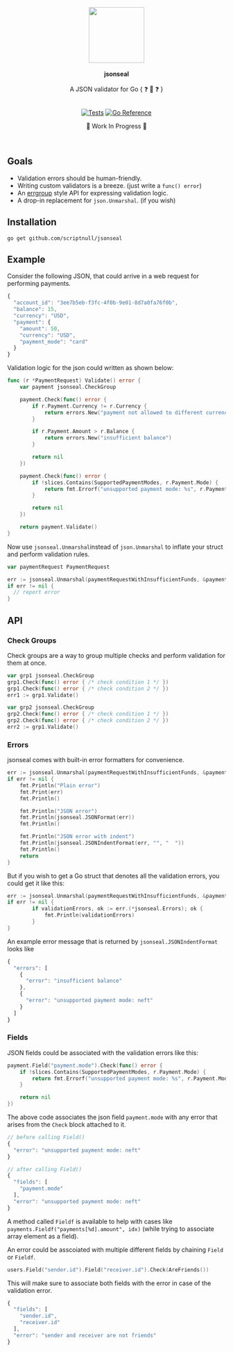 <div align="center">
  <img src="https://github.com/scriptnull/jsonseal/assets/4211715/2bcc42dc-89b2-4844-ad29-e83682dff629" height="128px" style="max-width: 100%;" />
  <br><br>
  <span><b>jsonseal</b></span>
  <br><br>
  <span>A JSON validator for Go { ❓ 🧐 ❓ }</span>
  <br><br>

  [![Tests](https://github.com/scriptnull/jsonseal/actions/workflows/test.yml/badge.svg?branch=main)](https://github.com/scriptnull/jsonseal/actions/workflows/test.yml)
  [![Go Reference](https://pkg.go.dev/badge/github.com/scriptnull/jsonseal.svg)](https://pkg.go.dev/github.com/scriptnull/jsonseal)

  🚧 Work In Progress 🚧

</div>

&nbsp;

## Goals

- Validation errors should be human-friendly.
- Writing custom validators is a breeze. (just write a `func() error`)
- An [errgroup](https://pkg.go.dev/golang.org/x/sync/errgroup) style API for expressing validation logic.
- A drop-in replacement for `json.Unmarshal`. (if you wish)

## Installation

```
go get github.com/scriptnull/jsonseal
```

## Example

Consider the following JSON, that could arrive in a web request for performing payments.

```js
{
  "account_id": "3ee7b5eb-f3fc-4f0b-9e01-8d7a0fa76f0b",
  "balance": 15,
  "currency": "USD",
  "payment": {
    "amount": 50,
    "currency": "USD",
    "payment_mode": "card"
  }
}
```

Validation logic for the json could written as shown below:

```go
func (r *PaymentRequest) Validate() error {
	var payment jsonseal.CheckGroup

	payment.Check(func() error {
		if r.Payment.Currency != r.Currency {
			return errors.New("payment not allowed to different currency")
		}

		if r.Payment.Amount > r.Balance {
			return errors.New("insufficient balance")
		}

		return nil
	})

	payment.Check(func() error {
		if !slices.Contains(SupportedPaymentModes, r.Payment.Mode) {
			return fmt.Errorf("unsupported payment mode: %s", r.Payment.Mode)
		}

		return nil
	})

	return payment.Validate()
}
```

Now use `jsonseal.Unmarshal`instead of `json.Unmarshal` to inflate your struct and perform validation rules.

```go
var paymentRequest PaymentRequest

err := jsonseal.Unmarshal(paymentRequestWithInsufficientFunds, &paymentRequest)
if err != nil {
  // report error
}
```

## API

### Check Groups

Check groups are a way to group multiple checks and perform validation for them at once.

```go
var grp1 jsonseal.CheckGroup
grp1.Check(func() error { /* check condition 1 */ })
grp1.Check(func() error { /* check condition 2 */ })
err1 := grp1.Validate()

var grp2 jsonseal.CheckGroup
grp2.Check(func() error { /* check condition 1 */ })
grp2.Check(func() error { /* check condition 2 */ })
err2 := grp1.Validate()
```

### Errors
jsonseal comes with built-in error formatters for convenience.
```go
err := jsonseal.Unmarshal(paymentRequestWithInsufficientFunds, &paymentRequest)
if err != nil {
	fmt.Println("Plain error")
	fmt.Print(err)
	fmt.Println()

	fmt.Println("JSON error")
	fmt.Println(jsonseal.JSONFormat(err))
	fmt.Println()

	fmt.Println("JSON error with indent")
	fmt.Println(jsonseal.JSONIndentFormat(err, "", "  "))
	fmt.Println()
	return
}
```

But if you wish to get a Go struct that denotes all the validation errors, you could get it like this:
```go
err := jsonseal.Unmarshal(paymentRequestWithInsufficientFunds, &paymentRequest)
if err != nil {
		if validationErrors, ok := err.(*jsonseal.Errors); ok {
			fmt.Println(validationErrors)
		}
}
```

An example error message that is returned by `jsonseal.JSONIndentFormat` looks like

```js
{
  "errors": [
    {
      "error": "insufficient balance"
    },
    {
      "error": "unsupported payment mode: neft"
    }
  ]
}
```

### Fields

JSON fields could be associated with the validation errors like this:

```go
payment.Field("payment.mode").Check(func() error {
	if !slices.Contains(SupportedPaymentModes, r.Payment.Mode) {
		return fmt.Errorf("unsupported payment mode: %s", r.Payment.Mode)
	}

	return nil
})
```

The above code associates the json field `payment.mode` with any error that arises from the `Check` block attached to it.

```js
// before calling Field()
{
  "error": "unsupported payment mode: neft"
}

// after calling Field()
{
  "fields": [
    "payment.mode"
  ],
  "error": "unsupported payment mode: neft"
}
```

A method called `Fieldf` is available to help with cases like `payments.Fieldf("payments[%d].amount", idx)` (while trying to associate array element as a field).

An error could be asscoiated with multiple different fields by chaining `Field` or `Fieldf`.

```go
users.Field("sender.id").Field("receiver.id").Check(AreFriends())
```

This will make sure to associate both fields with the error in case of the validation error.

```js
{
  "fields": [
    "sender.id",
    "receiver.id"
  ],
  "error": "sender and receiver are not friends"
}
```
